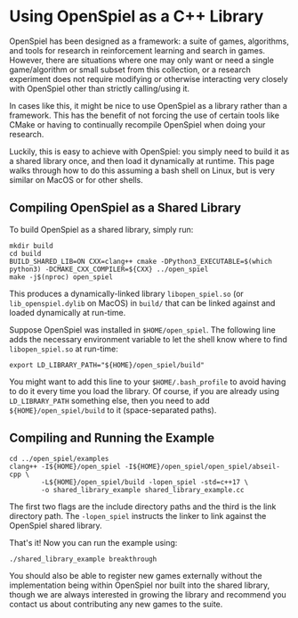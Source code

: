 # Using OpenSpiel as a C++ Library

OpenSpiel has been designed as a framework: a suite of games, algorithms, and
tools for research in reinforcement learning and search in games. However, there
are situations where one may only want or need a single game/algorithm or small
subset from this collection, or a research experiment does not require modifying
or otherwise interacting very closely with OpenSpiel other than strictly
calling/using it.

In cases like this, it might be nice to use OpenSpiel as a library rather than a
framework. This has the benefit of not forcing the use of certain tools like
CMake or having to continually recompile OpenSpiel when doing your research.

Luckily, this is easy to achieve with OpenSpiel: you simply need to build it as
a shared library once, and then load it dynamically at runtime. This page walks
through how to do this assuming a bash shell on Linux, but is very similar on
MacOS or for other shells.

## Compiling OpenSpiel as a Shared Library

To build OpenSpiel as a shared library, simply run:

```
mkdir build
cd build
BUILD_SHARED_LIB=ON CXX=clang++ cmake -DPython3_EXECUTABLE=$(which python3) -DCMAKE_CXX_COMPILER=${CXX} ../open_spiel
make -j$(nproc) open_spiel
```

This produces a dynamically-linked library `libopen_spiel.so` (or
`lib_openspiel.dylib` on MacOS) in `build/` that can be linked against and
loaded dynamically at run-time.

Suppose OpenSpiel was installed in `$HOME/open_spiel`. The following line adds
the necessary environment variable to let the shell know where to find
`libopen_spiel.so` at run-time:

```
export LD_LIBRARY_PATH="${HOME}/open_spiel/build"
```

You might want to add this line to your `$HOME/.bash_profile` to avoid having to
do it every time you load the library. Of course, if you are already using
`LD_LIBRARY_PATH` something else, then you need to add
`${HOME}/open_spiel/build` to it (space-separated paths).

## Compiling and Running the Example

```
cd ../open_spiel/examples
clang++ -I${HOME}/open_spiel -I${HOME}/open_spiel/open_spiel/abseil-cpp \
        -L${HOME}/open_spiel/build -lopen_spiel -std=c++17 \
        -o shared_library_example shared_library_example.cc
```

The first two flags are the include directory paths and the third is the link
directory path. The `-lopen_spiel` instructs the linker to link against the
OpenSpiel shared library.

That's it! Now you can run the example using:

```
./shared_library_example breakthrough
```

You should also be able to register new games externally without the
implementation being within OpenSpiel nor built into the shared library, though
we are always interested in growing the library and recommend you contact us
about contributing any new games to the suite.
